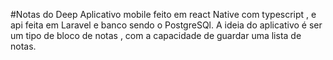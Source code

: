 #Notas do Deep
Aplicativo mobile feito em react Native com typescript , e api feita em Laravel e banco sendo o PostgreSQl.
A ideia do aplicativo é ser um tipo de bloco de notas , com a capacidade de guardar uma lista de notas.